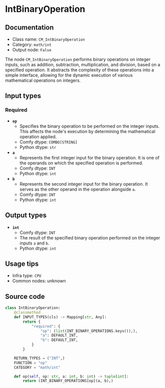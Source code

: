 # IntBinaryOperation
## Documentation
- Class name: `CM_IntBinaryOperation`
- Category: `math/int`
- Output node: `False`

The node `CM_IntBinaryOperation` performs binary operations on integer inputs, such as addition, subtraction, multiplication, and division, based on a specified operation. It abstracts the complexity of these operations into a simple interface, allowing for the dynamic execution of various mathematical operations on integers.
## Input types
### Required
- **`op`**
    - Specifies the binary operation to be performed on the integer inputs. This affects the node's execution by determining the mathematical operation applied.
    - Comfy dtype: `COMBO[STRING]`
    - Python dtype: `str`
- **`a`**
    - Represents the first integer input for the binary operation. It is one of the operands on which the specified operation is performed.
    - Comfy dtype: `INT`
    - Python dtype: `int`
- **`b`**
    - Represents the second integer input for the binary operation. It serves as the other operand in the operation alongside `a`.
    - Comfy dtype: `INT`
    - Python dtype: `int`
## Output types
- **`int`**
    - Comfy dtype: `INT`
    - The result of the specified binary operation performed on the integer inputs `a` and `b`.
    - Python dtype: `int`
## Usage tips
- Infra type: `CPU`
- Common nodes: unknown


## Source code
```python
class IntBinaryOperation:
    @classmethod
    def INPUT_TYPES(cls) -> Mapping[str, Any]:
        return {
            "required": {
                "op": (list(INT_BINARY_OPERATIONS.keys()),),
                "a": DEFAULT_INT,
                "b": DEFAULT_INT,
            }
        }

    RETURN_TYPES = ("INT",)
    FUNCTION = "op"
    CATEGORY = "math/int"

    def op(self, op: str, a: int, b: int) -> tuple[int]:
        return (INT_BINARY_OPERATIONS[op](a, b),)

```
